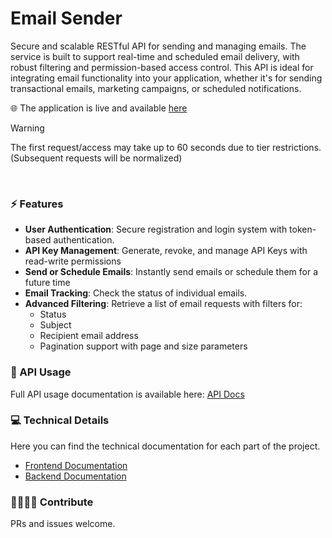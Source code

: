 # Email Sender

Secure and scalable RESTful API for sending and managing emails. The service is built to support real-time and scheduled email delivery, with robust filtering and permission-based access control. 
This API is ideal for integrating email functionality into your application, whether it's for sending transactional emails, marketing campaigns, or scheduled notifications.

🌐 The application is live and available [here](https://email-sender.solutions/)

> [!WARNING]
> The first request/access may take up to 60 seconds due to tier restrictions. (Subsequent requests will be normalized)
<br/>

### ⚡ Features

- **User Authentication**: Secure registration and login system with token-based authentication.
- **API Key Management**: Generate, revoke, and manage API Keys with read-write permissions 
- **Send or Schedule Emails**: Instantly send emails or schedule them for a future time
- **Email Tracking**: Check the status of individual emails.
- **Advanced Filtering**: Retrieve a list of email requests with filters for:
    - Status
    - Subject
    - Recipient email address
    - Pagination support with page and size parameters

### 📘 API Usage

Full API usage documentation is available here: [API Docs](./src/api/APIDocs.md)

### 💻 Technical Details

Here you can find the technical documentation for each part of the project.

- [Frontend Documentation](./src/client/README.md)
- [Backend Documentation](./src/api/README.md)

### 🫱🏼‍🫲🏼 Contribute

PRs and issues welcome.